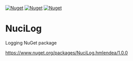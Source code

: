 [![Nuget](https://img.shields.io/nuget/v/NuciLog.svg?label=NuciLog)](https://www.nuget.org/packages/NuciLog) [![Nuget](https://img.shields.io/nuget/v/NuciLog.Core.svg?label=NuciLog.Core)](https://www.nuget.org/packages/NuciLog.Core) [![Nuget](https://img.shields.io/nuget/v/NuciLog.AspNetCore.svg?label=NuciLog.AspNetCore)](https://www.nuget.org/packages/NuciLog.AspNetCore/)

# NuciLog

Logging NuGet package

https://www.nuget.org/packages/NuciLog.hmlendea/1.0.0
